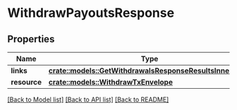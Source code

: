 # WithdrawPayoutsResponse

## Properties

Name | Type | Description | Notes
------------ | ------------- | ------------- | -------------
**links** | [**crate::models::GetWithdrawalsResponseResultsInnerLinks**](GetWithdrawalsResponse_results_inner_links.md) |  | 
**resource** | [**crate::models::WithdrawTxEnvelope**](WithdrawTxEnvelope.md) |  | 

[[Back to Model list]](../README.md#documentation-for-models) [[Back to API list]](../README.md#documentation-for-api-endpoints) [[Back to README]](../README.md)


